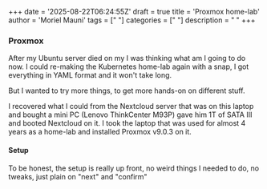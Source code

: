 +++
date = '2025-08-22T06:24:55Z'
draft = true
title = 'Proxmox home-lab'
author = 'Moriel Mauni'
tags = [" "]
categories = [" "]
description = " "
+++

### Proxmox

After my Ubuntu server died on my I was thinking what am I going to do now. I could re-making the Kubernetes home-lab again with a snap, I got everything in YAML format and it won't take long.

But I wanted to try more things, to get more hands-on on different stuff.

I recovered what I could from the Nextcloud server that was on this laptop and bought a mini PC (Lenovo ThinkCenter M93P) gave him 1T of SATA III and booted Nextcloud on it.
I took the laptop that was used for almost 4 years as a home-lab and installed Proxmox v9.0.3 on it.

#### Setup

To be honest, the setup is really up front, no weird things I needed to do, no tweaks, just plain on "next" and "confirm"
